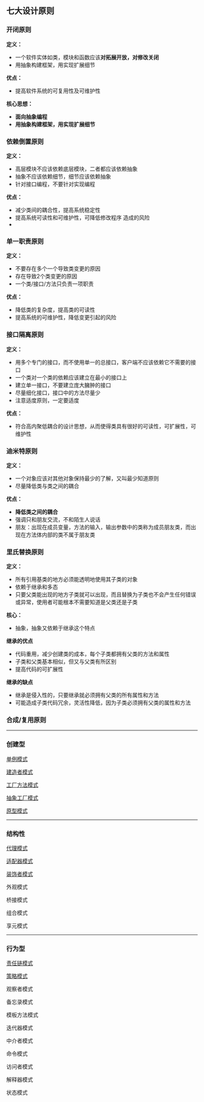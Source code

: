 ## 七大设计原则

### 开闭原则

**定义：**

- 一个软件实体如类，模块和函数应该**对拓展开放，对修改关闭**
- 用抽象构建框架，用实现扩展细节

**优点：**

- 提高软件系统的可复用性及可维护性

**核心思想：**

- **面向抽象编程**
- **用抽象构建框架，用实现扩展细节**

### 依赖倒置原则

**定义：**

- 高层模块不应该依赖底层模块，二者都应该依赖抽象
- 抽象不应该依赖细节，细节应该依赖抽象
- 针对接口编程，不要针对实现编程

**优点：**

- 减少类间的耦合性，提高系统稳定性
- 提高系统可读性和可维护性，可降低修改程序 造成的风险
- 

### 单一职责原则

**定义：**

- 不要存在多个一个导致类变更的原因
- 存在导致2个类变更的原因
- 一个类/接口/方法只负责一项职责

**优点：**

- 降低类的复杂度，提高类的可读性
- 提高系统的可维护性，降低变更引起的风险

### 接口隔离原则

**定义：**

- 用多个专门的接口，而不使用单一的总接口，客户端不应该依赖它不需要的接口
- 一个类对一个类的依赖应该建立在最小的接口上
- 建立单一接口，不要建立庞大臃肿的接口
- 尽量细化接口，接口中的方法尽量少
- 注意适度原则，一定要适度

**优点：**

- 符合高内聚低耦合的设计思想，从而使得类具有很好的可读性，可扩展性，可维护性

### 迪米特原则

**定义：**

- 一个对象应该对其他对象保持最少的了解，又叫最少知道原则
- 尽量降低类与类之间的耦合

**优点：**

- **降低类之间的耦合**
- 强调只和朋友交流，不和陌生人说话
- 朋友：出现在成员变量，方法的输入，输出参数中的类称为成员朋友类，而出现在方法体内部的类不属于朋友类

### 里氏替换原则

**定义：**

- 所有引用基类的地方必须能透明地使用其子类的对象
- 依赖于继承和多态
- 只要父类能出现的地方子类就可以出现，而且替换为子类也不会产生任何错误或异常，使用者可能根本不需要知道是父类还是子类

**核心：**

- 抽象，抽象又依赖于继承这个特点

**继承的优点**

- 代码重用，减少创建类的成本，每个子类都拥有父类的方法和属性
- 子类和父类基本相似，但又与父类有所区别
- 提高代码的可扩展性

**继承的缺点**

- 继承是侵入性的，只要继承就必须拥有父类的所有属性和方法
- 可能造成子类代码冗余，灵活性降低，因为子类必须拥有父类的属性和方法

### 合成/复用原则



---

### 创建型

[单例模式](./JavaDesignPatternTheory/创建型/单例模式.md)

[建造者模式](./JavaDesignPatternTheory/创建型/建造者模式.md)

[工厂方法模式](./JavaDesignPatternTheory/创建型/工厂方法.md)

[抽象工厂模式](./JavaDesignPatternTheory/创建型/抽象工厂.md)

[原型模式](./JavaDesignPatternTheory/创建型/原型模式.md)

---

### 结构性

[代理模式](./JavaDesignPatternTheory/结构型/代理模式.md)

[适配器模式](./JavaDesignPatternTheory/结构型/适配器模式.md)

[装饰者模式](./JavaDesignPatternTheory/结构型/装饰器模式.md)

外观模式

桥接模式

组合模式

享元模式

---

### 行为型

[责任链模式](./JavaDesignPatternTheory/行为型/责任链模式.md)

[策略模式](./JavaDesignPatternTheory/行为型/策略模式.md)

观察者模式

备忘录模式

模板方法模式

迭代器模式

中介者模式

命令模式

访问者模式

解释器模式

状态模式